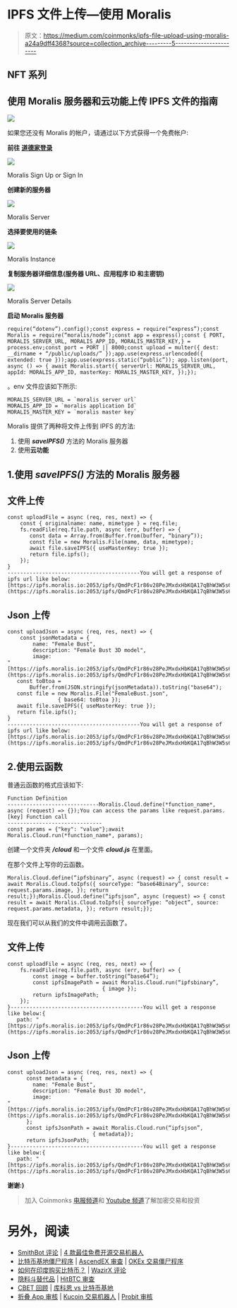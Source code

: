 # IPFS 文件上传—使用 Moralis

> 原文：<https://medium.com/coinmonks/ipfs-file-upload-using-moralis-a24a9dff4368?source=collection_archive---------5----------------------->

## NFT 系列

## 使用 Moralis 服务器和云功能上传 IPFS 文件的指南

![](img/4b2d8c810e2f9a888cf13205633f25ee.png)

如果您还没有 Moralis 的帐户，请通过以下方式获得一个免费帐户:

**前往** [**道德家登录**](https://admin.moralis.io/login)

![](img/fc97d32e6083adae842555b4f8ee7fa9.png)

Moralis Sign Up or Sign In

**创建新的服务器**

![](img/7493419ba88644213baf4cb41303eccd.png)

Moralis Server

**选择要使用的链条**

![](img/58837ccd146b386cf8700382a5fa8dfa.png)

Moralis Instance

**复制服务器详细信息(服务器 URL、应用程序 ID 和主密钥)**

![](img/de3a80a121b7e80b687e2366a54c7c30.png)

Moralis Server Details

**启动 Moralis 服务器**

```
require(“dotenv”).config();const express = require(“express”);const Moralis = require(“moralis/node”);const app = express();const { PORT, MORALIS_SERVER_URL, MORALIS_APP_ID, MORALIS_MASTER_KEY,} = process.env;const port = PORT || 8000;const upload = multer({ dest: __dirname + “/public/uploads/” });app.use(express.urlencoded({ extended: true }));app.use(express.static(“public”)); app.listen(port, async () => { await Moralis.start({ serverUrl: MORALIS_SERVER_URL, appId: MORALIS_APP_ID, masterKey: MORALIS_MASTER_KEY, });});
```

。env 文件应该如下所示:

```
MORALIS_SERVER_URL = `moralis server url`
MORALIS_APP_ID = `moralis application Id`
MORALIS_MASTER_KEY = `moralis master key`
```

Moralis 提供了两种将文件上传到 IPFS 的方法:

1.  使用 ***saveIPFS()*** 方法的 Moralis 服务器
2.  使用**云功能**

## 1.使用 ***saveIPFS()*** 方法的 Moralis 服务器

## **文件上传**

```
const uploadFile = async (req, res, next) => {
    const { originalname: name, mimetype } = req.file;        
    fs.readFile(req.file.path, async (err, buffer) => { 
       const data = Array.from(Buffer.from(buffer, “binary”));
       const file = new Moralis.File(name, data, mimetype);
       await file.saveIPFS({ useMasterKey: true });
       return file.ipfs();
    });
}
------------------------------------------You will get a response of ipfs url like below:[https://ipfs.moralis.io:2053/ipfs/QmdPcF1r86v28PeJMxdxHbKQA17qBhW3W5s6DHGvxukdPv](https://ipfs.moralis.io:2053/ipfs/QmdPcF1r86v28PeJMxdxHbKQA17qBhW3W5s6DHGvxukdPv)
```

## Json 上传

```
const uploadJson = async (req, res, next) => {
    const jsonMetadata = {
        name: "Female Bust",
        description: "Female Bust 3D model",
        image:  
"[https://ipfs.moralis.io:2053/ipfs/QmdPcF1r86v28PeJMxdxHbKQA17qBhW3W5s6DHGvxukdPv](https://ipfs.moralis.io:2053/ipfs/QmdPcF1r86v28PeJMxdxHbKQA17qBhW3W5s6DHGvxukdPv)"}
   const toBtoa =      
       Buffer.from(JSON.stringify(jsonMetadata)).toString("base64"); 
   const file = new Moralis.File("FemaleBust.json", 
                { base64: toBtoa });
   await file.saveIPFS({ useMasterKey: true });
   return file.ipfs();
}
------------------------------------------You will get a response of ipfs url like below:[https://ipfs.moralis.io:2053/ipfs/QmdPcF1r86v28PeJMxdxHbKQA17qBhW3W5s6DHGvxukdPv](https://ipfs.moralis.io:2053/ipfs/QmdPcF1r86v28PeJMxdxHbKQA17qBhW3W5s6DHGvxukdPv)
```

## 2.使用云函数

普通云函数的格式应该如下:

```
Function Definition
-----------------------------Moralis.Cloud.define(*function_name*, async (request) => {});You can access the params like request.params.[key] Function call
------------------------------
const params = {"key": "value"};await Moralis.Cloud.run(*function_name*, params);
```

创建一个文件夹 ***/cloud*** 和一个文件 ***cloud.js*** 在里面。

在那个文件上写你的云函数。

```
Moralis.Cloud.define(“ipfsbinary”, async (request) => { const result = await Moralis.Cloud.toIpfs({ sourceType: “base64Binary”, source: request.params.image, }); return result;});Moralis.Cloud.define(“ipfsjson”, async (request) => { const result = await Moralis.Cloud.toIpfs({ sourceType: “object”, source: request.params.metadata, }); return result;});
```

现在我们可以从我们的文件中调用云函数了。

## 文件上传

```
const uploadFile = async (req, res, next) => {
    fs.readFile(req.file.path, async (err, buffer) => {
        const image = buffer.toString(“base64”);
        const ipfsImagePath = await Moralis.Cloud.run(“ipfsbinary”,    
                              { image });
        return ipfsImagePath;
    });
}------------------------------------------You will get a response like below:{
   path: "[https://ipfs.moralis.io:2053/ipfs/QmdPcF1r86v28PeJMxdxHbKQA17qBhW3W5s6DHGvxukdPv](https://ipfs.moralis.io:2053/ipfs/QmdPcF1r86v28PeJMxdxHbKQA17qBhW3W5s6DHGvxukdPv)"}
```

## Json 上传

```
const uploadJson = async (req, res, next) => {
      const metadata = {
        name: "Female Bust",
        description: "Female Bust 3D model",
        image:  
"[https://ipfs.moralis.io:2053/ipfs/QmdPcF1r86v28PeJMxdxHbKQA17qBhW3W5s6DHGvxukdPv](https://ipfs.moralis.io:2053/ipfs/QmdPcF1r86v28PeJMxdxHbKQA17qBhW3W5s6DHGvxukdPv)"
      };
      const ipfsJsonPath = await Moralis.Cloud.run(“ipfsjson”,  
                           { metadata});
      return ipfsJsonPath;
}------------------------------------------You will get a response like below:{
   path: "[https://ipfs.moralis.io:2053/ipfs/QmdPcF1r86v28PeJMxdxHbKQA17qBhW3W5s6DHGvxukdPv](https://ipfs.moralis.io:2053/ipfs/QmdPcF1r86v28PeJMxdxHbKQA17qBhW3W5s6DHGvxukdPv)"}
```

**谢谢:)**

> 加入 Coinmonks [电报频道](https://t.me/coincodecap)和 [Youtube 频道](https://www.youtube.com/c/coinmonks/videos)了解加密交易和投资

# 另外，阅读

*   [SmithBot 评论](https://coincodecap.com/smithbot-review) | [4 款最佳免费开源交易机器人](https://coincodecap.com/free-open-source-trading-bots)
*   [比特币基地僵尸程序](/coinmonks/coinbase-bots-ac6359e897f3) | [AscendEX 审查](/coinmonks/ascendex-review-53e829cf75fa) | [OKEx 交易僵尸程序](/coinmonks/okex-trading-bots-234920f61e60)
*   [如何在印度购买比特币？](/coinmonks/buy-bitcoin-in-india-feb50ddfef94) | [WazirX 评论](/coinmonks/wazirx-review-5c811b074f5b)
*   [隐料斗替代品](/coinmonks/cryptohopper-alternatives-d67287b16d27) | [HitBTC 审查](/coinmonks/hitbtc-review-c5143c5d53c2)
*   [CBET 回顾](https://coincodecap.com/cbet-casino-review) | [库科恩 vs 比特币基地](https://coincodecap.com/kucoin-vs-coinbase)
*   [折叠 App 审核](https://coincodecap.com/fold-app-review) | [Kucoin 交易机器人](/coinmonks/kucoin-trading-bot-automate-your-trades-8cf0ca2138e0) | [Probit 审核](https://coincodecap.com/probit-review)
